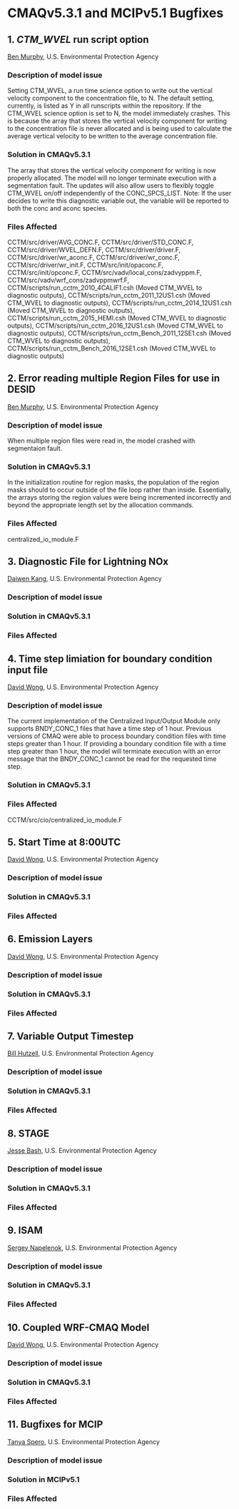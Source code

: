 # CMAQv5.3.1 and MCIPv5.1 Bugfixes

## 1. *CTM_WVEL* run script option 
[Ben Murphy](mailto:Murphy.Ben@epa.gov), U.S. Environmental Protection Agency

### Description of model issue
Setting CTM_WVEL, a run time science option to write out the vertical velocity component to the concentration file, to N. 
The default setting, currently, is listed as Y in all runscripts within the repository. If the CTM_WVEL science option is set to N, 
the model immediately crashes. This is because the array that stores the vertical velocity component for writing to the concentration 
file is never allocated and is being used to calculate the average vertical velocity to be written to the average concentration file.

### Solution in CMAQv5.3.1
The array that stores the vertical velocity component for writing is now properly allocated. The model will no longer terminate execution with a segmentation fault. The updates will also allow users to flexibly toggle CTM_WVEL on/off independently of the CONC_SPCS_LIST. Note: If the user decides to write this diagnostic variable out, the variable will be reported to both the conc and aconc species.

### Files Affected 
CCTM/src/driver/AVG_CONC.F, CCTM/src/driver/STD_CONC.F, CCTM/src/driver/WVEL_DEFN.F, CCTM/src/driver/driver.F, CCTM/src/driver/wr_aconc.F, CCTM/src/driver/wr_conc.F, CCTM/src/driver/wr_init.F, CCTM/src/init/opaconc.F, CCTM/src/init/opconc.F, CCTM/src/vadv/local_cons/zadvyppm.F, CCTM/src/vadv/wrf_cons/zadvppmwrf.F, CCTM/scripts/run_cctm_2010_4CALIF1.csh (Moved CTM_WVEL to diagnostic outputs), CCTM/scripts/run_cctm_2011_12US1.csh (Moved CTM_WVEL to diagnostic outputs), CCTM/scripts/run_cctm_2014_12US1.csh (Moved CTM_WVEL to diagnostic outputs), CCTM/scripts/run_cctm_2015_HEMI.csh (Moved CTM_WVEL to diagnostic outputs), CCTM/scripts/run_cctm_2016_12US1.csh (Moved CTM_WVEL to diagnostic outputs), CCTM/scripts/run_cctm_Bench_2011_12SE1.csh (Moved CTM_WVEL to diagnostic outputs), CCTM/scripts/run_cctm_Bench_2016_12SE1.csh (Moved CTM_WVEL to diagnostic outputs)

## 2. Error reading multiple Region Files for use in DESID 
[Ben Murphy](mailto:Murphy.Ben@epa.gov), U.S. Environmental Protection Agency

### Description of model issue
When multiple region files were read in, the model crashed with segmentaion fault.

### Solution in CMAQv5.3.1 
In the initialization routine for region masks, the population of the region masks should to occur outside of the file loop rather than inside. Essentially, the arrays storing the region values were being incremented incorrectly and beyond the appropriate length set by the allocation commands. 

### Files Affected 
centralized_io_module.F

## 3. Diagnostic File for Lightning NOx
[Daiwen Kang](mailto:Kang.Daiwen@epa.gov), U.S. Environmental Protection Agency

### Description of model issue

### Solution in CMAQv5.3.1

### Files Affected 

## 4. Time step limiation for boundary condition input file
[David Wong](mailto:Wong.David-C@epa.gov), U.S. Environmental Protection Agency

### Description of model issue
The current implementation of the Centralized Input/Output Module only supports BNDY_CONC_1 files that have a time step of 1 hour. 
Previous versions of CMAQ were able to process boundary condition files with time steps greater than 1 hour. If providing a 
boundary condition file with a time step greater than 1 hour, the model will terminate execution with an error message 
that the BNDY_CONC_1 cannot be read for the requested time step.

### Solution in CMAQv5.3.1

### Files Affected 
CCTM/src/cio/centralized_io_module.F


## 5. Start Time at 8:00UTC
[David Wong](mailto:Wong.David-C@epa.gov), U.S. Environmental Protection Agency

### Description of model issue

### Solution in CMAQv5.3.1

### Files Affected 


## 6. Emission Layers
[David Wong](mailto:Wong.David-C@epa.gov), U.S. Environmental Protection Agency

### Description of model issue

### Solution in CMAQv5.3.1

### Files Affected 


## 7. Variable Output Timestep
[Bill Hutzell](mailto:Hutzell.Bill@epa.gov), U.S. Environmental Protection Agency

### Description of model issue

### Solution in CMAQv5.3.1

### Files Affected 


## 8. STAGE
[Jesse Bash](mailto:Bash.Jesse@epa.gov), U.S. Environmental Protection Agency

### Description of model issue

### Solution in CMAQv5.3.1

### Files Affected 


## 9. ISAM
[Sergey Napelenok](mailto:Napelenok.Sergey@epa.gov), U.S. Environmental Protection Agency

### Description of model issue

### Solution in CMAQv5.3.1

### Files Affected 


## 10. Coupled WRF-CMAQ Model
[David Wong](mailto:Wong.David-C@epa.gov), U.S. Environmental Protection Agency

### Description of model issue

### Solution in CMAQv5.3.1

### Files Affected 


## 11. Bugfixes for MCIP
[Tanya Spero](mailto:Spero.Tanya@epa.gov), U.S. Environmental Protection Agency

### Description of model issue

### Solution in MCIPv5.1

### Files Affected

